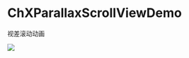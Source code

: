 # ChXParallaxScrollViewDemo
视差滚动动画

![](https://github.com/sunrisechen007/ChXParallaxScrollViewDemo/blob/master/1.gif)
